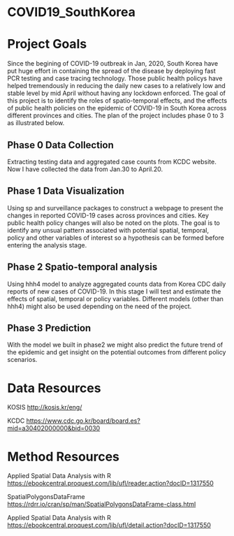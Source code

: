 # COVID19_SouthKorea

# Project Goals
Since the begining of COVID-19 outbreak in Jan, 2020, South Korea have put huge effort in containing the spread of the disease by deploying fast PCR testing and case tracing technology. Those public health policys have helped tremendously in reducing the daily new cases to a relatively low and stable level by mid April without having any lockdown enforced. 
The goal of this project is to identify the roles of spatio-temporal effects, and the effects of public health policies on the epidemic of COVID-19 in South Korea across different provinces and cities. The plan of the project includes phase 0 to 3 as illustrated below. 

## Phase 0 Data Collection
Extracting testing data and aggregated case counts from KCDC website. Now I have collected the data from Jan.30 to April.20.

## Phase 1 Data Visualization
Using sp and surveillance packages to construct a webpage to present the changes in reported COVID-19 cases across provinces and cities. Key public health policy changes will also be noted on the plots. The goal is to identify any unsual pattern associated with potential spatial, temporal, policy and other variables of interest so a hypothesis can be formed before entering the analysis stage. 

## Phase 2 Spatio-temporal analysis
Using hhh4 model to analyze aggregated counts data from Korea CDC daily reports of new cases of COVID-19. In this stage I will test and estimate the effects of spatial, temporal or policy variables. Different models (other than hhh4) might also be used depending on the need of the project. 

## Phase 3 Prediction 
With the model we built in phase2 we might also predict the future trend of the epidemic and get insight on the potential outcomes from different policy scenarios. 


# Data Resources
KOSIS http://kosis.kr/eng/

KCDC  https://www.cdc.go.kr/board/board.es?mid=a30402000000&bid=0030


# Method Resources
Applied Spatial Data Analysis with R https://ebookcentral.proquest.com/lib/ufl/reader.action?docID=1317550

SpatialPolygonsDataFrame https://rdrr.io/cran/sp/man/SpatialPolygonsDataFrame-class.html

Applied Spatial Data Analysis with R https://ebookcentral.proquest.com/lib/ufl/detail.action?docID=1317550
